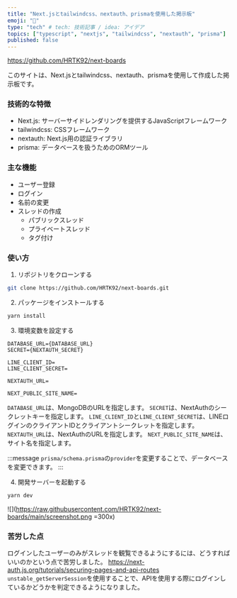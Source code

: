 ```yaml
---
title: "Next.jsとtailwindcss、nextauth、prismaを使用した掲示板"
emoji: "📌"
type: "tech" # tech: 技術記事 / idea: アイデア
topics: ["typescript", "nextjs", "tailwindcss", "nextauth", "prisma"]
published: false
---
```


https://github.com/HRTK92/next-boards

このサイトは、Next.jsとtailwindcss、nextauth、prismaを使用して作成した掲示板です。

### 技術的な特徴

- Next.js: サーバーサイドレンダリングを提供するJavaScriptフレームワーク
- tailwindcss: CSSフレームワーク
- nextauth: Next.js用の認証ライブラリ
- prisma: データベースを扱うためのORMツール

### 主な機能

- ユーザー登録
- ログイン
- 名前の変更
- スレッドの作成
  - パブリックスレッド
  - プライベートスレッド
  - タグ付け

### 使い方

1. リポジトリをクローンする

```bash
git clone https://github.com/HRTK92/next-boards.git
```

2. パッケージをインストールする

```bash
yarn install
```

3. 環境変数を設定する

```env:.env
DATABASE_URL={DATABASE_URL}
SECRET={NEXTAUTH_SECRET}

LINE_CLIENT_ID=
LINE_CLIENT_SECRET=

NEXTAUTH_URL=

NEXT_PUBLIC_SITE_NAME=
```

`DATABASE_URL`は、MongoDBのURLを指定します。
`SECRET`は、NextAuthのシークレットキーを指定します。
`LINE_CLIENT_ID`と`LINE_CLIENT_SECRET`は、LINEログインのクライアントIDとクライアントシークレットを指定します。
`NEXTAUTH_URL`は、NextAuthのURLを指定します。
`NEXT_PUBLIC_SITE_NAME`は、サイト名を指定します。

:::message
`prisma/schema.prisma`の`provider`を変更することで、データベースを変更できます。
:::

4. 開発サーバーを起動する

```bash
yarn dev
```

![](<https://raw.githubusercontent.com/HRTK92/next-boards/main/screenshot.png> =300x)

### 苦労した点

ログインしたユーザーのみがスレッドを観覧できるようにするには、どうすればいいのかという点で苦労しました。
https://next-auth.js.org/tutorials/securing-pages-and-api-routes
`unstable_getServerSession`を使用することで、APIを使用する際にログインしているかどうかを判定できるようになりました。
